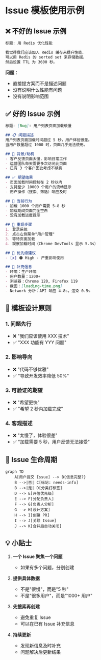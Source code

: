 # Issue 模板使用示例

## ❌ 不好的 Issue 示例

```markdown
标题: 用 Redis 优化性能

我觉得我们应该加入 Redis 缓存来提升性能，
可以用 Redis 的 sorted set 来存储数据，
然后设置 TTL 为 3600 秒。
```

**问题**：
- 直接提方案而不是描述问题
- 没有说明什么性能有问题
- 没有说明影响范围

## ✅ 好的 Issue 示例

```markdown
标题: [Bug]: 用户列表页面加载缓慢

## 📋 问题描述
用户列表页面加载时间超过 5 秒，用户体验很差。
当用户数量超过 1000 时，页面几乎无法使用。

## 🎯 背景/动机
- 客户反馈页面太慢，影响日常工作
- 运营团队每天需要多次访问此页面
- 已有 3 个客户因此考虑不续费

## ✅ 期望结果
- 页面加载时间控制在 2 秒以内
- 支持至少 10000 个用户的流畅显示
- 用户操作（搜索、筛选）响应及时

## 📍 当前行为
- 加载 1000 个用户需要 5-8 秒
- 加载期间页面完全空白
- 没有加载进度提示

## 🔄 重现步骤
1. 登录系统
2. 点击左侧菜单"用户管理"
3. 等待页面加载
4. 观察加载时间（Chrome DevTools 显示 5.3s）

## 🚦 优先级建议
- [x] 🟠 High - 严重影响使用

## 📎 补充信息
- 环境：生产环境
- 用户数量：1200+
- 浏览器：Chrome 120, Firefox 119
- 截图：[loading-time.png]
- Network 分析：API 响应 4.8s，渲染 0.5s
```

## 📝 模板设计原则

### 1. 问题先行
- ❌ "我们应该使用 XXX 技术"
- ✅ "XXX 功能有 YYY 问题"

### 2. 影响导向
- ❌ "代码不够优雅"
- ✅ "导致开发效率降低 50%"

### 3. 可验证的期望
- ❌ "希望更快"
- ✅ "希望 2 秒内加载完成"

### 4. 客观描述
- ❌ "太慢了，体验很差"
- ✅ "加载需要 5 秒，用户反馈无法接受"

## 🔄 Issue 生命周期

```mermaid
graph TD
    A[用户提交 Issue] --> B{信息完整?}
    B -->|否| C[标记: needs-info]
    B -->|是| D[分类打标签]
    D --> E[评估优先级]
    E --> F[分配负责人]
    F --> G[负责人分析]
    G --> H[设计方案]
    H --> I[创建 PR]
    I --> J[关联 Issue]
    J --> K[合并后自动关闭]
```

## 💡 小贴士

1. **一个 Issue 聚焦一个问题**
   - 如果有多个问题，分别创建

2. **提供具体数据**
   - 不是"很慢"，而是"5 秒"
   - 不是"很多用户"，而是"1000+ 用户"

3. **先搜索再创建**
   - 避免重复 Issue
   - 可以在已有 Issue 补充信息

4. **持续更新**
   - 发现新信息及时补充
   - 问题解决后更新结果